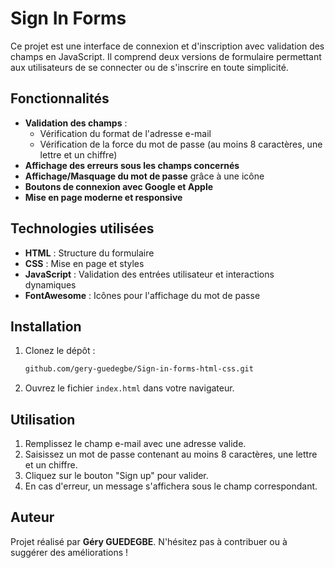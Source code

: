 # Sign In Forms

Ce projet est une interface de connexion et d'inscription avec validation des champs en JavaScript. Il comprend deux versions de formulaire permettant aux utilisateurs de se connecter ou de s'inscrire en toute simplicité.

## Fonctionnalités

- **Validation des champs** :
  - Vérification du format de l'adresse e-mail
  - Vérification de la force du mot de passe (au moins 8 caractères, une lettre et un chiffre)
- **Affichage des erreurs sous les champs concernés**
- **Affichage/Masquage du mot de passe** grâce à une icône
- **Boutons de connexion avec Google et Apple**
- **Mise en page moderne et responsive**

## Technologies utilisées

- **HTML** : Structure du formulaire
- **CSS** : Mise en page et styles
- **JavaScript** : Validation des entrées utilisateur et interactions dynamiques
- **FontAwesome** : Icônes pour l'affichage du mot de passe

## Installation

1. Clonez le dépôt :
   ```sh
   github.com/gery-guedegbe/Sign-in-forms-html-css.git
   ```
2. Ouvrez le fichier `index.html` dans votre navigateur.

## Utilisation

1. Remplissez le champ e-mail avec une adresse valide.
2. Saisissez un mot de passe contenant au moins 8 caractères, une lettre et un chiffre.
3. Cliquez sur le bouton "Sign up" pour valider.
4. En cas d'erreur, un message s'affichera sous le champ correspondant.

## Auteur

Projet réalisé par **Géry GUEDEGBE**. N'hésitez pas à contribuer ou à suggérer des améliorations !
